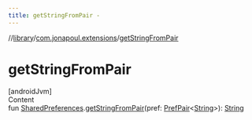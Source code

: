 ```yaml
---
title: getStringFromPair -
---
```

//[library](../../index.md)/[com.jonapoul.extensions](index.md)/[getStringFromPair](get-string-from-pair.md)



# getStringFromPair  
[androidJvm]  
Content  
fun [SharedPreferences](https://developer.android.com/reference/kotlin/android/content/SharedPreferences.html).[getStringFromPair](get-string-from-pair.md)(pref: [PrefPair](-pref-pair/index.md)<[String](https://kotlinlang.org/api/latest/jvm/stdlib/kotlin/-string/index.html)>): [String](https://kotlinlang.org/api/latest/jvm/stdlib/kotlin/-string/index.html)  



